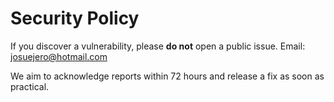 # Security Policy


If you discover a vulnerability, please **do not** open a public issue. Email: josuejero@hotmail.com


We aim to acknowledge reports within 72 hours and release a fix as soon as practical.